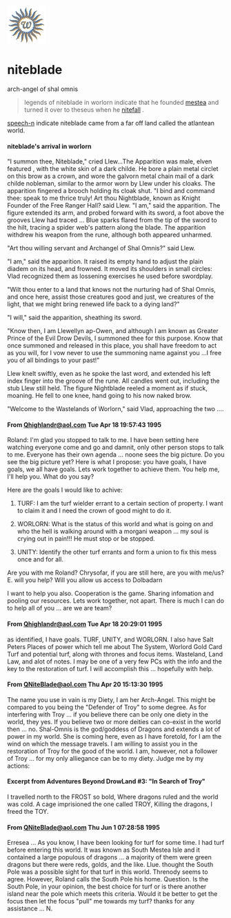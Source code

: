 ![wsun](assets/wsun.gif)

# niteblade

arch-angel of shal omnis
>
>  legends of niteblade in worlorn indicate that he founded  [mestea](mestea.md)  and turned it over to theseus when he  [nitefall](nitefall.md) . 

  [speech-n](speech-n.md)  indicate niteblade came from a far off land called the atlantean world. 
#### niteblade's arrival in worlorn

 "I summon thee, Niteblade," cried Llew...The Apparition was male, elven featured , with the white skin of a dark childe. He bore a plain metal circlet on this brow as a crown, and wore the galvorn metal chain mail of a dark childe nobleman, similar to the armor worn by Llew under his cloaks. The apparition fingered a brooch holding its cloak shut. "I bind and command thee: speak to me thrice truly! Art thou Nightblade, known as Knight Founder of the Free Ranger Hall? said Llew. 
 "I am," said the apparition. The figure extended its arm, and probed forward with its sword, a foot above the grooves Llew had traced ... Blue sparks flared from the tip of the sword to the hilt, tracing a spider web's pattern along the blade. The apparition withdrew his weapon from the rune, although both appeared unharmed. 

 "Art thou willing servant and Archangel of Shal Omnis?" said Llew. 

 "I am," said the apparition. It raised its empty hand to adjust the plain diadem on its head, and frowned. It moved its shoulders in small circles: Vlad recognized them as lossening exercises he used before swordplay. 

 "Wilt thou enter to a land that knows not the nurturing had of Shal Omnis, and once here, assist those creatures good and just, we creatures of the light, that we might bring renewed life back to a dying land?" 

 "I will," said the apparition, sheathing its sword. 

 "Know then, I am Llewellyn ap-Owen, and although I am known as Greater Prince of the Evil Drow Devils, I summoned thee for this purpose. Know that once summoned and released in this place, you shall have freedom to act as you will, for I vow never to use the summoning name against you ...I free you of all bindings to your past!" 

 Llew knelt swiftly, even as he spoke the last word, and extended his left index finger into the groove of the rune. All candles went out, including the stub Llew still held. The figure Nightblade reeled a moment as if stuck, moaning. He fell to one knee, hand going to his now naked brow. 

 "Welcome to the Wastelands of Worlorn," said Vlad, approaching the two .... 

#### From Qhighlandr@aol.com Tue Apr 18 19:57:43 1995

 Roland: I'm glad you stopped to talk to me. I have been setting here watching everyone come and go and damnit, only other person stops to talk to me. Everyone has their own agenda ... noone sees the big picture. Do you see the big picture yet? 
 Here is what I propose: you have goals, I have goals, we all have goals. Lets work together to achieve them. You help me, I'll help you. What do you say? 

 Here are the goals I would like to achive: 

 1) TURF: I am the turf wielder errant to a certain section of property. I want to claim it and I need the crown of good might to do it. 

 2) WORLORN: What is the status of this world and what is going on and who the hell is walking around with a morgani weapon ... my soul is crying out in pain!!! He must stop or be stopped. 

 3) UNITY: Identify the other turf errants and form a union to fix this mess once and for all. 

 Are you with me Roland? Chrysofar, if you are still here, are you with me/us? E. will you help? Will you allow us access to Dolbadarn 

 I want to help you also. Cooperation is the game. Sharing infomation and pooling our resources. Lets work together, not apart. There is much I can do to help all of you ... are we are team? 

#### From Qhighlandr@aol.com Tue Apr 18 20:29:01 1995

 as identified, I have goals. TURF, UNITY, and WORLORN. I also have Salt Peters Places of power which tell me about The System, Worlord Gold Card Turf and potential turf, along with thrones and focus items. Wasteland, Land Law, and alot of notes. I may be one of a very few PCs with the info and the key to the restoration of turf. I will accomplish this ... hopefully with help. 

#### From QNiteBlade@aol.com Thu Apr 20 15:13:30 1995

 The name you use in vain is my Diety, I am her Arch-Angel. This might be compared to you being the "Defender of Troy" to some degree. As for interfering with Troy ... if you believe there can be only one diety in the world, they yes. If you believe two or more deities can co-exist in the world then ... no. Shal-Omnis is the god/goddess of Dragons and extends a lot of power in my world. She is coming here, even as I have foretold, for I am the wind on which the message travels. I am willing to assist you in the restoration of Troy for the good of the world. I am, however, not a follower of Troy ... for my only alliegance can be to my diety. Judge me by my actions: 

#### Excerpt from Adventures Beyond DrowLand #3: "In Search of Troy"

 I travelled north to the FROST so bold, Where dragons ruled and the world was cold. A cage imprisioned the one called TROY, Killing the dragons, I freed the TOY. 

#### From QNiteBlade@aol.com Thu Jun 1 07:28:58 1995

 Erresea ... As you know, I have been looking for turf for some time. I had turf before entering this world. It was known as South Mestea Isle and it contained a large populous of dragons ... a majority of them were green dragons but there were reds, golds, and the like. Llue. thought the South Pole was a possible sight for that turf in this world. Threnody seems to agree. However, Roland calls the South Pole his home. Question. Is the South Pole, in your opinion, the best choice for turf or is there another island near the pole which meets this criteria. Would it be better to get the focus then let the focus "pull" me towards my turf? thanks for any assistance ... N. 

 